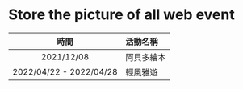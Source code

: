 Store the picture of all web event
=======================================
| 時間  | 活動名稱 |
| :-------------: | :------------- |
| 2021/12/08  | 阿貝多繪本 |
| 2022/04/22 - 2022/04/28  | 輕風雅遊  |
